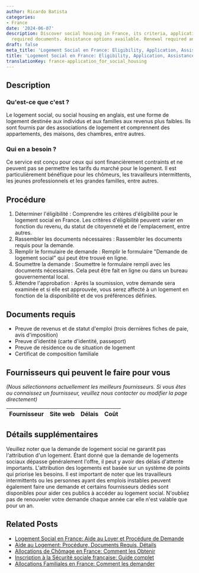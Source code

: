 ```yaml
---
author: Ricardo Batista
categories:
- France
date: '2024-06-07'
description: Discover social housing in France, its criteria, application process,
  required documents. Assistance options available. Renewal required annually.
draft: false
meta_title: 'Logement Social en France: Eligibility, Application, Assistance'
title: 'Logement Social en France: Eligibility, Application, Assistance'
translationKey: france-application_for_social_housing
---
```


## Description

### Qu'est-ce que c'est ?

Le logement social, ou social housing en anglais, est une forme de logement destinée aux individus et aux familles aux revenus plus faibles. Ils sont fournis par des associations de logement et comprennent des appartements, des maisons, des chambres, entre autres.

### Qui en a besoin ?

Ce service est conçu pour ceux qui sont financièrement contraints et ne peuvent pas se permettre les tarifs du marché pour le logement. Il est particulièrement bénéfique pour les chômeurs, les travailleurs intermittents, les jeunes professionnels et les grandes familles, entre autres.

## Procédure

1. Déterminer l'éligibilité : Comprendre les critères d'éligibilité pour le logement social en France. Les critères d'éligibilité peuvent varier en fonction du revenu, du statut de citoyenneté et de l'emplacement, entre autres.
2. Rassembler les documents nécessaires : Rassembler les documents requis pour la demande.
3. Remplir le formulaire de demande : Remplir le formulaire "Demande de logement social" qui peut être trouvé en ligne.
4. Soumettre la demande : Soumettre le formulaire rempli avec les documents nécessaires. Cela peut être fait en ligne ou dans un bureau gouvernemental local.
5. Attendre l'approbation : Après la soumission, votre demande sera examinée et si elle est approuvée, vous serez affecté à un logement en fonction de la disponibilité et de vos préférences définies.

## Documents requis

- Preuve de revenus et de statut d'emploi (trois dernières fiches de paie, avis d'imposition)
- Preuve d'identité (carte d'identité, passeport)
- Preuve de résidence ou de situation de logement
- Certificat de composition familiale

## Fournisseurs qui peuvent le faire pour vous

_(Nous sélectionnons actuellement les meilleurs fournisseurs. Si vous êtes ou connaissez un fournisseur, veuillez nous contacter ou modifier la page directement)_

| Fournisseur     |     Site web    |     Délais       |       Coût       |
| :-------------: | :-------------: |  :-------------: | :-------------: |

## Détails supplémentaires

Veuillez noter que la demande de logement social ne garantit pas l'attribution d'un logement. Étant donné que la demande de logements sociaux dépasse généralement l'offre, il peut y avoir des délais d'attente importants. L'attribution des logements est basée sur un système de points qui priorise les besoins. Il est important de noter que les travailleurs intermittents ou les personnes ayant des emplois instables peuvent également faire une demande et certains fournisseurs dédiés sont disponibles pour aider ces publics à accéder au logement social. N'oubliez pas de renouveler votre demande chaque année car elle n'est valable que pour un an.


## Related Posts

- [Logement Social en France: Aide au Loyer et Procédure de Demande](https://tramitit.com/fr/guides/france/demande_daide_sociale_a_lhebergement/)
- [Aide au Logement: Procédure, Documents Requis, Détails](https://tramitit.com/fr/guides/france/demande_daide_au_logement/)
- [Allocations de Chômage en France: Comment les Obtenir](https://tramitit.com/fr/guides/france/demande_dallocation_chomage/)
- [Inscription à la Sécurité sociale française: Guide complet](https://tramitit.com/fr/guides/france/inscription_a_la_securite_sociale/)
- [Allocations Familiales en France: Comment les demander](https://tramitit.com/fr/guides/france/demande_dallocation_familiale/)